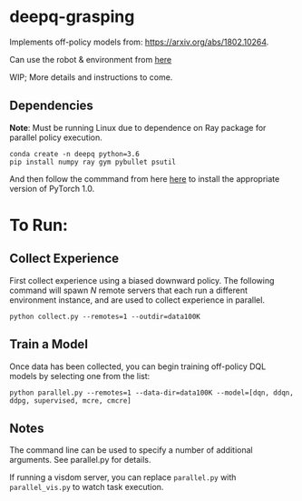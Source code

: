 # deepq-grasping

Implements off-policy models from: https://arxiv.org/abs/1802.10264. 

Can use the robot &  environment from [here](https://github.com/google-research/google-research/tree/master/dql_grasping)

WIP; More details and instructions to come. 

## Dependencies

__Note__: Must be running Linux due to dependence on Ray package for parallel policy execution.

```
conda create -n deepq python=3.6
pip install numpy ray gym pybullet psutil
```

And then follow the commmand from here [here](https://pytorch.org/) to install the appropriate version of PyTorch 1.0.

# To Run:

## Collect Experience

First collect experience using a biased downward policy. The following command will spawn _N_ remote servers that each run a different environment instance, and are used to collect experience in parallel.

```python collect.py --remotes=1 --outdir=data100K```

## Train a Model

Once data has been collected, you can begin training off-policy DQL models by selecting one from the list:

```python parallel.py --remotes=1 --data-dir=data100K --model=[dqn, ddqn, ddpg, supervised, mcre, cmcre]``` 

## Notes

The command line can be used to specify a number of additional arguments. See parallel.py for details. 

If running a visdom server, you can replace ```parallel.py``` with ```parallel_vis.py``` to watch task execution. 
